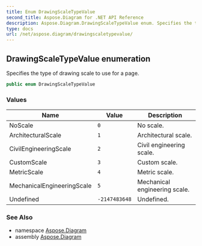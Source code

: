 ```yaml
---
title: Enum DrawingScaleTypeValue
second_title: Aspose.Diagram for .NET API Reference
description: Aspose.Diagram.DrawingScaleTypeValue enum. Specifies the type of drawing scale to use for a page
type: docs
url: /net/aspose.diagram/drawingscaletypevalue/
---
```

## DrawingScaleTypeValue enumeration

Specifies the type of drawing scale to use for a page.

```csharp
public enum DrawingScaleTypeValue
```

### Values

| Name | Value | Description |
| --- | --- | --- |
| NoScale | `0` | No scale. |
| ArchitecturalScale | `1` | Architectural scale. |
| CivilEngineeringScale | `2` | Civil engineering scale. |
| CustomScale | `3` | Custom scale. |
| MetricScale | `4` | Metric scale. |
| MechanicalEngineeringScale | `5` | Mechanical engineering scale. |
| Undefined | `-2147483648` | Undefined. |

### See Also

* namespace [Aspose.Diagram](../../aspose.diagram/)
* assembly [Aspose.Diagram](../../)


